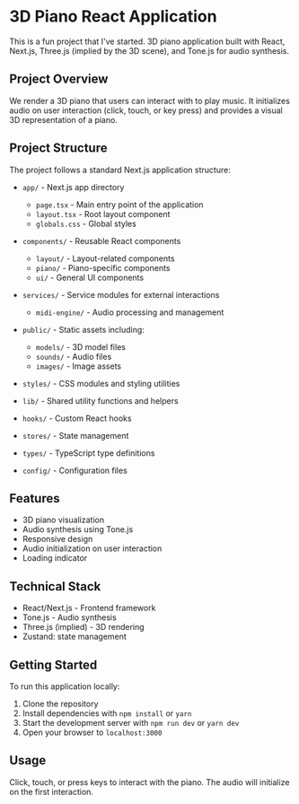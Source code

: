 # 3D Piano React Application

This is a fun project that I've started. 3D piano application built with React, Next.js, Three.js (implied by the 3D scene), and Tone.js for audio synthesis.

## Project Overview

We render a 3D piano that users can interact with to play music. It initializes audio on user interaction (click, touch, or key press) and provides a visual 3D representation of a piano.

## Project Structure

The project follows a standard Next.js application structure:

- `app/` - Next.js app directory
  - `page.tsx` - Main entry point of the application
  - `layout.tsx` - Root layout component
  - `globals.css` - Global styles
  
- `components/` - Reusable React components
  - `layout/` - Layout-related components
  - `piano/` - Piano-specific components
  - `ui/` - General UI components

- `services/` - Service modules for external interactions
  - `midi-engine/` - Audio processing and management


- `public/` - Static assets including:
  - `models/` - 3D model files
  - `sounds/` - Audio files
  - `images/` - Image assets

- `styles/` - CSS modules and styling utilities

- `lib/` - Shared utility functions and helpers
  
- `hooks/` - Custom React hooks
  
- `stores/` - State management

- `types/` - TypeScript type definitions

- `config/` - Configuration files

## Features

- 3D piano visualization
- Audio synthesis using Tone.js
- Responsive design
- Audio initialization on user interaction
- Loading indicator

## Technical Stack

- React/Next.js - Frontend framework
- Tone.js - Audio synthesis
- Three.js (implied) - 3D rendering
- Zustand: state management

## Getting Started

To run this application locally:

1. Clone the repository
2. Install dependencies with `npm install` or `yarn`
3. Start the development server with `npm run dev` or `yarn dev`
4. Open your browser to `localhost:3000`

## Usage

Click, touch, or press keys to interact with the piano. The audio will initialize on the first interaction.
